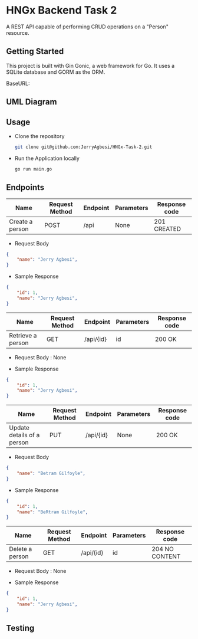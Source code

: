 # HNGx Backend Task 2

A REST API capable of performing CRUD operations on a "Person" resource.

## Getting Started
This project is built with Gin Gonic, a web framework for Go. It uses a SQLite database and GORM as the ORM.

BaseURL:

## UML Diagram
## Usage
- Clone the repository

    ```bash
    git clone git@github.com:JerryAgbesi/HNGx-Task-2.git
    ```
- Run the Application locally
    
    ```bash
    go run main.go
    ```

## Endpoints
| Name | Request Method | Endpoint | Parameters | Response code |
| --- | --- | --- | --- | --- |
|Create a person | POST | /api | None | 201 CREATED|

- Request Body

```json
{
    "name": "Jerry Agbesi",
}
```
- Sample Response
```json
{
    "id": 1,
    "name": "Jerry Agbesi",
}
```

| Name | Request Method | Endpoint | Parameters | Response code |
| --- | --- | --- | --- | --- |
|Retrieve a person| GET | /api/{id} | id | 200 OK|

- Request Body : None

- Sample Response
```json
{
    "id": 1,
    "name": "Jerry Agbesi",
}
```

| Name | Request Method | Endpoint | Parameters | Response code |
| --- | --- | --- | --- | --- |
|Update details of a person | PUT | /api/{id} | None | 200 OK|

- Request Body

```json
{
    "name": "Betram Gilfoyle",
}
```
- Sample Response
```json
{
    "id": 1,
    "name": "BeRtram Gilfoyle",
}
```

| Name | Request Method | Endpoint | Parameters | Response code |
| --- | --- | --- | --- | --- |
|Delete a person| GET | /api/{id} | id | 204 NO CONTENT|

- Request Body : None

- Sample Response
```json
{
    "id": 1,
    "name": "Jerry Agbesi",
}
```
## Testing

